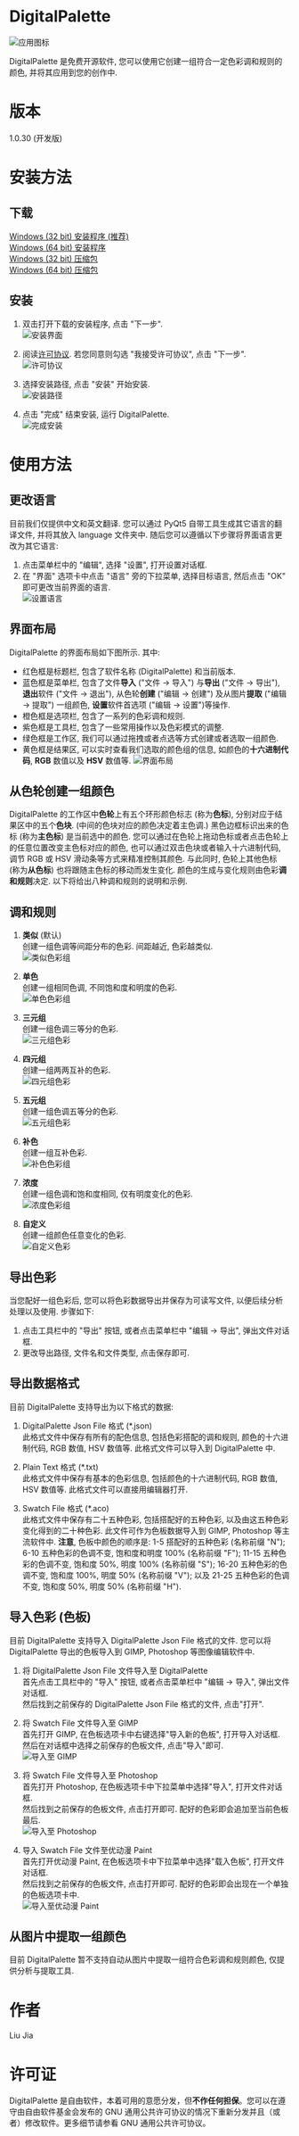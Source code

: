 # DigitalPalette
![应用图标](../src/main/icons/full/icon_full_256.png)

DigitalPalette 是免费开源软件, 您可以使用它创建一组符合一定色彩调和规则的颜色, 并将其应用到您的创作中.

# 版本
1.0.30 (开发版)

# 安装方法
## 下载
[Windows (32 bit) 安装程序 (推荐)](Link)  
[Windows (64 bit) 安装程序](Link)  
[Windows (32 bit) 压缩包](Link)  
[Windows (64 bit) 压缩包](Link)  

## 安装
1. 双击打开下载的安装程序, 点击 "下一步".  
![安装界面](Chinese/installation/0.png)

2. 阅读[许可协议](../LICENSE). 若您同意则勾选 "我接受许可协议", 点击 "下一步".  
![许可协议](Chinese/installation/1.png)

3. 选择安装路径, 点击 "安装" 开始安装.  
![安装路径](Chinese/installation/2.png)

4. 点击 "完成" 结束安装, 运行 DigitalPalette.  
![完成安装](Chinese/installation/3.png)

# 使用方法
## 更改语言
目前我们仅提供中文和英文翻译. 您可以通过 PyQt5 自带工具生成其它语言的翻译文件, 并将其放入 language 文件夹中. 随后您可以遵循以下步骤将界面语言更改为其它语言:  
1. 点击菜单栏中的 "编辑", 选择 "设置", 打开设置对话框.  
2. 在 "界面" 选项卡中点击 "语言" 旁的下拉菜单, 选择目标语言, 然后点击 "OK" 即可更改当前界面的语言.  
![设置语言](Chinese/usage/0.png)

## 界面布局
DigitalPalette 的界面布局如下图所示. 其中:  
* 红色框是标题栏, 包含了软件名称 (DigitalPalette) 和当前版本.
* 蓝色框是菜单栏, 包含了文件**导入** ("文件 -> 导入") 与**导出** ("文件 -> 导出"), **退出**软件 ("文件 -> 退出"), 从色轮**创建** ("编辑 -> 创建") 及从图片**提取** ("编辑 -> 提取") 一组颜色, **设置**软件首选项 ("编辑 -> 设置")等操作.
* 橙色框是选项栏, 包含了一系列的色彩调和规则.
* 紫色框是工具栏, 包含了一些常用操作以及色彩模式的调整.
* 绿色框是工作区, 我们可以通过拖拽或者点选等方式创建或者选取一组颜色.
* 黄色框是结果区, 可以实时查看我们选取的颜色组的信息, 如颜色的**十六进制代码**, **RGB** 数值以及 **HSV** 数值等.
![界面布局](Chinese/usage/1.png)

## 从色轮创建一组颜色
DigitalPalette 的工作区中**色轮**上有五个环形颜色标志 (称为**色标**), 分别对应于结果区中的五个**色块**. (中间的色块对应的颜色决定着主色调.) 黑色边框标识出来的色标 (称为**主色标**) 是当前选中的颜色. 您可以通过在色轮上拖动色标或者点击色轮上的任意位置改变主色标对应的颜色, 也可以通过双击色块或者输入十六进制代码, 调节 RGB 或 HSV 滑动条等方式来精准控制其颜色. 与此同时, 色轮上其他色标 (称为**从色标**) 也将跟随主色标的移动而发生变化. 颜色的生成与变化规则由色彩**调和规则**决定. 以下将给出八种调和规则的说明和示例.

## 调和规则
1. **类似** (默认)  
创建一组色调等间距分布的色彩. 间距越近, 色彩越类似.  
![类似色彩组](Chinese/usage/2.png)

2. **单色**  
创建一组相同色调, 不同饱和度和明度的色彩.  
![单色色彩组](Chinese/usage/3.png)

3. **三元组**  
创建一组色调三等分的色彩.  
![三元组色彩](Chinese/usage/4.png)

4. **四元组**  
创建一组两两互补的色彩.  
![四元组色彩](Chinese/usage/5.png)

5. **五元组**  
创建一组色调五等分的色彩.  
![五元组色彩](Chinese/usage/6.png)

6. **补色**  
创建一组互补色彩.  
![补色色彩组](Chinese/usage/7.png)

7. **浓度**  
创建一组色调和饱和度相同, 仅有明度变化的色彩.  
![浓度色彩组](Chinese/usage/8.png)

8. **自定义**  
创建一组颜色任意变化的色彩.  
![自定义色彩](Chinese/usage/9.png)

## 导出色彩
当您配好一组色彩后, 您可以将色彩数据导出并保存为可读写文件, 以便后续分析处理以及使用. 步骤如下:  
1. 点击工具栏中的 "导出" 按钮, 或者点击菜单栏中 "编辑 -> 导出", 弹出文件对话框.  
2. 更改导出路径, 文件名和文件类型, 点击保存即可.

## 导出数据格式
目前 DigitalPalette 支持导出为以下格式的数据:
1. DigitalPalette Json File 格式 (*.json)  
此格式文件中保存有所有的配色信息, 包括色彩搭配的调和规则, 颜色的十六进制代码, RGB 数值, HSV 数值等. 此格式文件可以导入到 DigitalPalette 中.

2. Plain Text 格式 (*.txt)  
此格式文件中保存有基本的色彩信息, 包括颜色的十六进制代码, RGB 数值, HSV 数值等. 此格式文件可以直接用编辑器打开.

3. Swatch File 格式 (*.aco)  
此格式文件中保存有二十五种色彩, 包括搭配好的五种色彩, 以及由这五种色彩变化得到的二十种色彩. 此文件可作为色板数据导入到 GIMP, Photoshop 等主流软件中. **注意**, 色板中颜色的顺序是: 1-5 搭配好的五种色彩 (名称前缀 "N"); 6-10 五种色彩的色调不变, 饱和度和明度 100% (名称前缀 "F"); 11-15 五种色彩的色调不变, 饱和度 50%, 明度 100% (名称前缀 "S"); 16-20 五种色彩的色调不变, 饱和度 100%, 明度 50% (名称前缀 "V"); 以及 21-25 五种色彩的色调不变, 饱和度 50%, 明度 50% (名称前缀 "H").

## 导入色彩 (色板)
目前 DigitalPalette 支持导入 DigitalPalette Json File 格式的文件. 您可以将 DigitalPalette 导出的色板导入到 GIMP, Photoshop 等图像编辑软件中.
1. 将 DigitalPalette Json File 文件导入至 DigitalPalette  
首先点击工具栏中的 "导入" 按钮, 或者点击菜单栏中 "编辑 -> 导入", 弹出文件对话框.  
然后找到之前保存的 DigitalPalette Json File 格式的文件, 点击"打开".

2. 将 Swatch File 文件导入至 GIMP  
首先打开 GIMP, 在色板选项卡中右键选择"导入新的色板", 打开导入对话框.  
然后在对话框中选择之前保存的色板文件, 点击"导入"即可.  
![导入至 GIMP](Chinese/usage/10.png)

3. 将 Swatch File 文件导入至 Photoshop  
首先打开 Photoshop, 在色板选项卡中下拉菜单中选择"导入", 打开文件对话框.  
然后找到之前保存的色板文件, 点击打开即可. 配好的色彩即会追加至当前色板最后.  
![导入至 Photoshop](Chinese/usage/11.png)

3. 导入 Swatch File 文件至优动漫 Paint  
首先打开优动漫 Paint, 在色板选项卡中下拉菜单中选择"载入色板", 打开文件对话框.  
然后找到之前保存的色板文件, 点击打开即可. 配好的色彩即会出现在一个单独的色板选项卡中.  
![导入至优动漫 Paint](Chinese/usage/12.png)

## 从图片中提取一组颜色
目前 DigitalPalette 暂不支持自动从图片中提取一组符合色彩调和规则颜色, 仅提供分析与提取工具.  

# 作者
Liu Jia

# 许可证
DigitalPalette 是自由软件，本着可用的意愿分发，但**不作任何担保**。您可以在遵守由自由软件基金会发布的 GNU 通用公共许可协议的情况下重新分发并且（或者）修改软件。更多细节请参看 GNU 通用公共许可协议。
